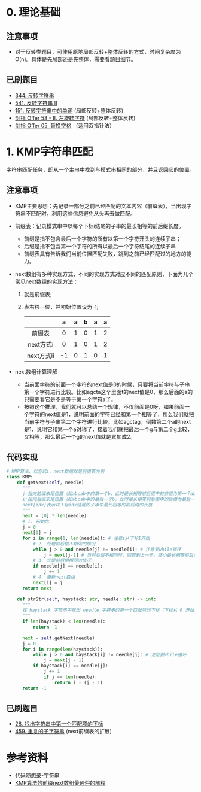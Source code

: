 # 0. 理论基础

## 注意事项
- 对于反转类题目，可使用原地局部反转+整体反转的方式，时间复杂度为O(n)。具体是先局部还是先整体，需要看题目细节。

## 已刷题目
- [344. 反转字符串](https://leetcode.cn/problems/reverse-string/)
- [541. 反转字符串 II](https://leetcode.cn/problems/reverse-string-ii/)
- [151. 反转字符串中的单词](https://leetcode.cn/problems/reverse-words-in-a-string/) (局部反转+整体反转)
- [剑指 Offer 58 - II. 左旋转字符](https://leetcode.cn/problems/zuo-xuan-zhuan-zi-fu-chuan-lcof/) (局部反转+整体反转)
- [剑指 Offer 05. 替换空格](https://leetcode.cn/problems/ti-huan-kong-ge-lcof/) （适用双指针法）

# 1. KMP字符串匹配
字符串匹配任务，即从一个主串中找到与模式串相同的部分，并且返回它的位置。

## 注意事项
- KMP主要思想：先记录一部分之前已经匹配的文本内容（前缀表），当出现字符串不匹配时，利用这些信息避免从头再去做匹配。
- 前缀表：记录模式串中以每个下标i结尾的子串的最长相等的前后缀长度。
  - 前缀是指不包含最后一个字符的所有以第一个字符开头的连续子串；
  - 后缀是指不包含第一个字符的所有以最后一个字符结尾的连续子串
  - 前缀表具有告诉我们当前位置匹配失败，跳到之前已经匹配过的地方的能力。
- next数组有多种实现方式，不同的实现方式对应不同的匹配原则，下面为几个常见next数组的实现方法：
  1. 就是前缀表;
  2. 表右移一位，并初始位置设为-1;
  
        |           | a    | a    | b    | a    | a    |
        | :-------: | :--: | :--: | :--: | :--: | :--: |
        | 前缀表     | 0    | 1    | 0    | 1    | 2    |
        | next方式i  | 0    | 1    | 0    | 1    | 2    |
        | next方式ii  | -1   | 0    | 1    | 0    | 1    |

- next数组计算理解
  - 当前面字符的前面一个字符的next值是0的时候，只要将当前字符与子串第一个字符进行比较。比如agcta这个里面t的next值是0，那么后面的a的只需要看它是不是等于第一个字符a了。
  - 按照这个推理，我们就可以总结一个规律，不仅前面是0呀，如果前面一个字符的next值是1，说明前面的字符已经和第一个相等了，那么我们就把当前字符与子串第二个字符进行比较。比如agctag，倒数第二个a的next是1，说明它和第一个a对称了，接着我们就把最后一个g与第二个g比较，又相等，那么最后一个g的next值就是累加成2。

## 代码实现
```python
# KMP算法，以方式i，next数组就是前缀表为例
class KMP:
    def getNext(self, needle)
      """
      j:指向前缀末尾位置（如abcab中的第一个b，此时最长相等前后缀中的前缀为第一个ab），同时也代表当前(i结尾的子串)最长相等前后缀的长度
      i:指向后缀末尾位置（如abcab中的最后一个b，此时最长相等前后缀中的后缀为最后一个ab）
      next[idx]表示以下标idx结尾的子串中最长相等的前后缀的长度
      """
      next = [0] * len(needle)
      # 1. 初始化
      j = 0
      next[0] = j
      for i in range(1, len(needle)): # 注意i从下标1开始
          # 2. 处理前后缀不相同的情况
          while j > 0 and needle[j] != needle[i]: # 注意要while循环
              j = next[j-1] # 当前后缀不相同时，回退到上一步，缩小最长相等前后缀的长度
          # 3. 处理前后缀相同的情况
          if needle[j] == needle[i]:
              j += 1
          # 4. 更新next数组
          next[i] = j
      return next

    def strStr(self, haystack: str, needle: str) -> int:
      """
      在 haystack 字符串中找出 needle 字符串的第一个匹配项的下标（下标从 0 开始）。如果 needle 不是 haystack 的一部分，则返回  -1 。
      """
      if len(haystack) < len(needle): 
          return -1
      
      next = self.getNext(needle)
      j = 0
      for i in range(len(haystack)):
          while j > 0 and haystack[i] != needle[j]: # 注意要while循环
              j = next[j - 1]
          if haystack[i] == needle[j]:
              j += 1
              if j == len(needle):
                  return i - (j - 1)
      return -1
```
## 已刷题目
- [28. 找出字符串中第一个匹配项的下标](https://leetcode.cn/problems/find-the-index-of-the-first-occurrence-in-a-string/)
- [459. 重复的子字符串](https://leetcode.cn/problems/repeated-substring-pattern/) (next前缀表的扩展)

# 参考资料
- [代码随想录-字符串](https://programmercarl.com/%E5%AD%97%E7%AC%A6%E4%B8%B2%E6%80%BB%E7%BB%93.html)
- [KMP算法的前缀next数组最通俗的解释](https://blog.csdn.net/yearn520/article/details/6729426)
